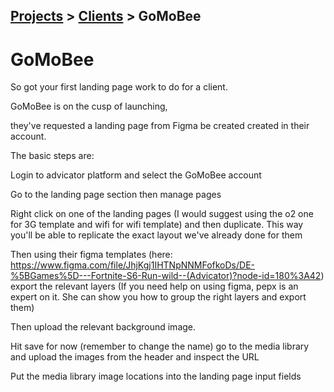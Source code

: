 ## [Projects](../../) > [Clients](../) > GoMoBee

# GoMoBee


So got your first landing page work to do for a client. 

GoMoBee is on the cusp of launching, 

they've requested a landing page from Figma be created created in their account. 

The basic steps are:


Login to advicator platform and select the GoMoBee account

Go to the landing page section then manage pages 

Right click on one of the landing pages (I would suggest using the o2 one for 3G template and wifi for wifi template) and then duplicate. This way you'll be able to replicate the exact layout we've already done for them 

Then using their figma templates (here: https://www.figma.com/file/JhjKgj1IHTNpNNMFofkoDs/DE-%5BGames%5D---Fortnite-S6-Run-wild--(Advicator)?node-id=180%3A42) export the relevant layers (If you need help on using figma, pepx is an expert on it. She can show you how to group the right layers and export them)

Then upload the relevant background image. 

Hit save for now (remember to change the name) go to the media library and upload the images from the header and inspect the URL 

Put the media library image locations into the landing page input fields

